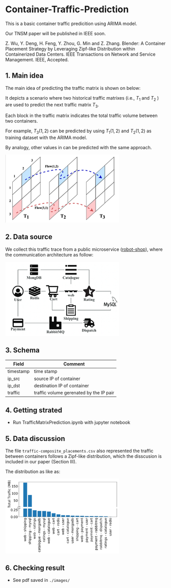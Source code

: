 # Container-Traffic-Prediction

This is a basic container traffic predicition using ARIMA model.

Our TNSM paper will be published in IEEE soon.

Z. Wu, Y. Deng, H. Feng, Y. Zhou, G. Min and Z. Zhang. Blender: A Container Placement Strategy by
Leveraging Zipf-like Distribution within Containerized Data Centers. IEEE Transactions on
Network and Service Management. IEEE, Accepted.

## 1. Main idea
The main idea of predicting the traffic matrix is shown on below:

It depicts a scenario where two historical traffic matrixes (i.e., $T_1$ and $T_2$ ) are used to predict the next traffic matrix $T_3$. 

Each block in the traffic matrix indicates the total traffic volume between two containers. 

For example, $T_3(1,2)$ can be predicted by using $T_1(1,2)$ and $T_2(1,2)$ as training dataset with the ARIMA model. 

By analogy, other values in  can be predicted with the same approach. 

<img src="images/TrafficPredictionArchitecture.png" alt="image-TrafficPredictionArchitecture" style="zoom:35%;" />

## 2. Data source
We collect this traffic trace from a public microservice ([robot-shop](https://github.com/instana/robot-shop)), where the communication architecture as follow:

<img src="images/Robot-shop-acrchitecture.png" alt="image-Robot-shop-acrchitecture" style="zoom:35%;" />

## 3. Schema
| Field        | Comment                                |
|  ----        | ----                                   |
| timestamp    | time stamp                             |
| ip_src       | source IP of container                 |
| ip_dst       | destination IP of container            |
| traffic      | traffic volume gerenated by the IP pair|

## 4. Getting strated

- Run TrafficMatrixPrediction.ipynb with jupyter notebook


## 5. Data discussion

The file `traffic-composite_placements.csv` also represented the traffic between containers follows a Zipf-like distribution, which the disscusion is included in our paper (Section III).

The distribution as like as:

<img src="images/Zipf-like-distribution.png" alt="image-Zipf-like-distribution" style="zoom:35%;" />

## 6. Checking result

- See pdf saved in `./images/`
